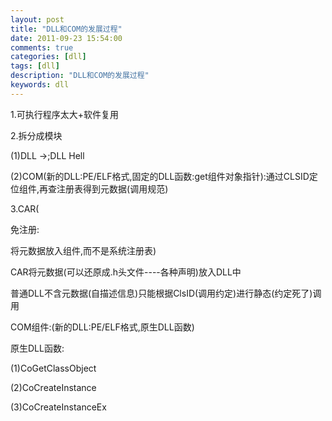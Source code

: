 ```yaml
---
layout: post
title: "DLL和COM的发展过程"
date: 2011-09-23 15:54:00 
comments: true
categories: [dll]
tags: [dll]
description: "DLL和COM的发展过程"
keywords: dll
---
```



 
  1.可执行程序太大+软件复用
 
 
  2.拆分成模块
 
 
  (1)DLL ->;DLL Hell
 
 
  (2)COM(新的DLL:PE/ELF格式,固定的DLL函数:get组件对象指针):通过CLSID定位组件,再查注册表得到元数据(调用规范)
 
 
  3.CAR(
  
   免注册:
  
  将元数据放入组件,而不是系统注册表)
 
 
  
  
 
 
 
 
  
   CAR将元数据(可以还原成.h头文件----各种声明)放入DLL中
  
  
   普通DLL不含元数据(自描述信息)只能根据ClsID(调用约定)进行静态(约定死了)调用
  
 
 
  
  
  
   
   
  
  
   COM组件:(新的DLL:PE/ELF格式,原生DLL函数)
  
  
  
  
   原生DLL函数:
  
  
   (1)CoGetClassObject
  
  
   (2)CoCreateInstance
  
  
   (3)CoCreateInstanceEx
  
  
  
 


